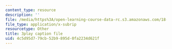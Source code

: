 ```yaml
---
content_type: resource
description: ''
file: /media/https%3A/open-learning-course-data-rc.s3.amazonaws.com/18-s096-topics-in-mathematics-with-applications-in-finance-fall-2013/4c5d95d779cb52b9895d0fa2234d621f_eG_aRPy1KVE.vtt
file_type: application/x-subrip
resourcetype: Other
title: 3play caption file
uid: 4c5d95d7-79cb-52b9-895d-0fa2234d621f
---
```


